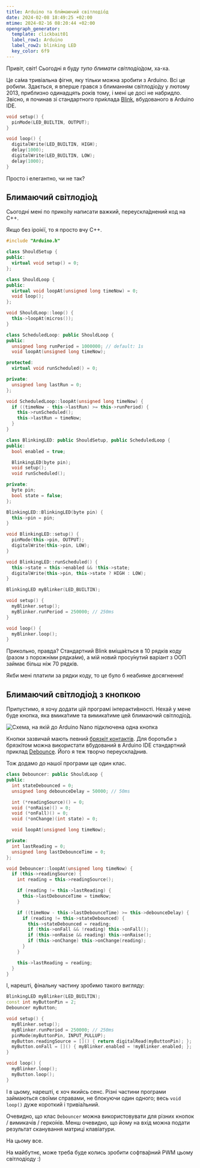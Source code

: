 ```yaml
---
title: Arduino та бли́маючий світлодіо́д
date: 2024-02-08 18:49:25 +02:00
mtime: 2024-02-16 08:20:44 +02:00
opengraph_generator:
  template: clickbait01
  label_row1: Arduino
  label_row2: blinking LED
  key_color: 6f9
---
```


Привіт, світ! Сьогодні я буду _тупо блимати світлодіо́дом_, ха-ха.

Це са́ма тривіальна фігня, яку тільки можна зробити з Arduino. Всі це робили. Здається, я вперше грався з блиманням світлодіо́ду у лютому 2013, приблизно одинадцять років тому, і мені це досі не набридло. Звісно, я починав зі стандартного при́клада [Blink][1], вбудованого в Arduino IDE.

```cpp
void setup() {
  pinMode(LED_BUILTIN, OUTPUT);
}

void loop() {
  digitalWrite(LED_BUILTIN, HIGH);
  delay(1000);
  digitalWrite(LED_BUILTIN, LOW);
  delay(1000);
}
```

Просто і елегантно, чи не так?


## Блимаючий світлодіо́д

Сьогодні мені по прико́лу написати важкий, переускла́днений код на C++.

Якщо без іро́нії, то я просто вчу C++.

```cpp
#include "Arduino.h"

class ShouldSetup {
public:
  virtual void setup() = 0;
};

class ShouldLoop {
public:
  virtual void loopAt(unsigned long timeNow) = 0;
  void loop();
};

void ShouldLoop::loop() {
  this->loopAt(micros());
}

class ScheduledLoop: public ShouldLoop {
public:
  unsigned long runPeriod = 1000000; // default: 1s
  void loopAt(unsigned long timeNow);

protected:
  virtual void runScheduled() = 0;

private:
  unsigned long lastRun = 0;
};

void ScheduledLoop::loopAt(unsigned long timeNow) {
  if ((timeNow - this->lastRun) >= this->runPeriod) {
    this->runScheduled();
    this->lastRun = timeNow;
  }
}

class BlinkingLED: public ShouldSetup, public ScheduledLoop {
public:
  bool enabled = true;

  BlinkingLED(byte pin);
  void setup();
  void runScheduled();

private:
  byte pin;
  bool state = false;
};

BlinkingLED::BlinkingLED(byte pin) {
  this->pin = pin;
}

void BlinkingLED::setup() {
  pinMode(this->pin, OUTPUT);
  digitalWrite(this->pin, LOW);
}

void BlinkingLED::runScheduled() {
  this->state = this->enabled && !this->state;
  digitalWrite(this->pin, this->state ? HIGH : LOW);
}

BlinkingLED myBlinker(LED_BUILTIN);

void setup() {
  myBlinker.setup();
  myBlinker.runPeriod = 250000; // 250ms
}

void loop() {
  myBlinker.loop();
}
```

Прикольно, правда? Стандартний Blink вміща́ється в 10 рядків коду (разом з порожніми рядка́ми), а мій новий просу́нутий варіант з <abbr>ООП</abbr> займає більш ніж 70 рядків.

Якби мені платили за рядки коду, то це було б неабияке досягнення!


## Блимаючий світлодіо́д з кнопкою

Припустимо, я хочу додати цій програмі інтеракти́вності. Нехай у мене буде кнопка, яка вмика́тиме та вимика́тиме цей блимаючий світлодіо́д.

![Схема, на якій до Arduino Nano підключена одна кнопка](/uploads/just_a_button.png)

Кнопки зазвичай мають певний [брязкіт контактів][2]. Для боротьби з брязкітом можна використати вбудований в Arduino IDE стандартний приклад [Debounce][3]. Його я теж творчо переускла́днив.

Тож додамо до нашої програми ще один клас.

```cpp
class Debouncer: public ShouldLoop {
public:
  int stateDebounced = 0;
  unsigned long debounceDelay = 50000; // 50ms

  int (*readingSource)() = 0;
  void (*onRaise)() = 0;
  void (*onFall)() = 0;
  void (*onChange)(int state) = 0;

  void loopAt(unsigned long timeNow);

private:
  int lastReading = 0;
  unsigned long lastDebounceTime = 0;
};

void Debouncer::loopAt(unsigned long timeNow) {
  if (this->readingSource) {
    int reading = this->readingSource();

    if (reading != this->lastReading) {
      this->lastDebounceTime = timeNow;
    }

    if ((timeNow - this->lastDebounceTime) >= this->debounceDelay) {
      if (reading != this->stateDebounced) {
        this->stateDebounced = reading;
        if (this->onFall && !reading) this->onFall();
        if (this->onRaise && reading) this->onRaise();
        if (this->onChange) this->onChange(reading);
      }
    }

    this->lastReading = reading;
  }
}
```

І, нарешті, фінальну частину зробимо такого вигляду:

```cpp
BlinkingLED myBlinker(LED_BUILTIN);
const int myButtonPin = 2;
Debouncer myButton;

void setup() {
  myBlinker.setup();
  myBlinker.runPeriod = 250000; // 250ms
  pinMode(myButtonPin, INPUT_PULLUP);
  myButton.readingSource = []() { return digitalRead(myButtonPin); };
  myButton.onFall = []() { myBlinker.enabled = !myBlinker.enabled; };
}

void loop() {
  myBlinker.loop();
  myButton.loop();
}
```

І в цьому, нарешті, є хоч якийсь сенс. Різні частини програми займаються своїми справами, не блокуючи один одного; весь `void loop()` дуже короткий і тривіа́льний.

Очевидно, що клас `Debouncer` можна використовувати для різних кнопок / вимикачів / герко́нів. Менш очевидно, що йому на вхід можна подати результат сканування матриці клавіатури.

На цьому все.

На майбутнє, може треба буде колись зробити софтва́рний <abbr>PWM</abbr> цьому світлодіоду :)

[1]: https://docs.arduino.cc/built-in-examples/basics/Blink/
[2]: https://uk.wikipedia.org/wiki/%D0%91%D1%80%D1%8F%D0%B7%D0%BA%D1%96%D1%82_%D0%BA%D0%BE%D0%BD%D1%82%D0%B0%D0%BA%D1%82%D1%96%D0%B2
[3]: https://docs.arduino.cc/built-in-examples/digital/Debounce/
